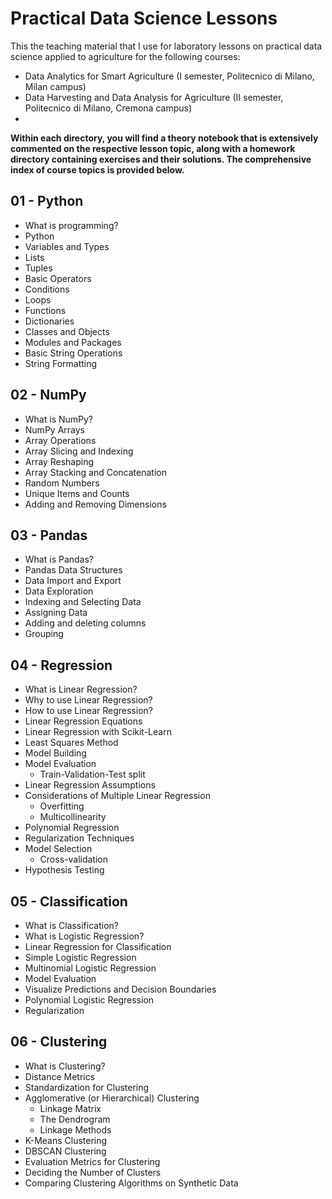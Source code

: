 # Practical Data Science Lessons

This the teaching material that I use for laboratory lessons on practical data science applied to agriculture for the following courses:
*   Data Analytics for Smart Agriculture (I semester, Politecnico di Milano, Milan campus)
*   Data Harvesting and Data Analysis for Agriculture (II semester, Politecnico di Milano, Cremona campus)
*   
**Within each directory, you will find a theory notebook that is extensively commented on the respective lesson topic, along with a homework directory containing exercises and their solutions. The comprehensive index of course topics is provided below.**

## 01 - Python

*   What is programming?
*   Python
*   Variables and Types
*   Lists
*   Tuples
*   Basic Operators
*   Conditions
*   Loops
*   Functions
*   Dictionaries
*   Classes and Objects
*   Modules and Packages
*   Basic String Operations
*   String Formatting

## 02 - NumPy

*   What is NumPy?
*   NumPy Arrays
*   Array Operations
*   Array Slicing and Indexing
*   Array Reshaping
*   Array Stacking and Concatenation
*   Random Numbers
*   Unique Items and Counts
*   Adding and Removing Dimensions

## 03 - Pandas 

*   What is Pandas?
*   Pandas Data Structures
*   Data Import and Export
*   Data Exploration
*   Indexing and Selecting Data
*   Assigning Data
*   Adding and deleting columns
*   Grouping

## 04 - Regression

*   What is Linear Regression?
*   Why to use Linear Regression?
*   How to use Linear Regression?
*   Linear Regression Equations
*   Linear Regression with Scikit-Learn
*   Least Squares Method
*   Model Building
*   Model Evaluation
    * Train-Validation-Test split
*   Linear Regression Assumptions
*   Considerations of Multiple Linear Regression
    * Overfitting
    * Multicollinearity
*   Polynomial Regression
*   Regularization Techniques
*   Model Selection 
    * Cross-validation
*   Hypothesis Testing

## 05 - Classification

*   What is Classification?
*   What is Logistic Regression?
*   Linear Regression for Classification
*   Simple Logistic Regression
*   Multinomial Logistic Regression
*   Model Evaluation
*   Visualize Predictions and Decision Boundaries
*   Polynomial Logistic Regression
*   Regularization

## 06 - Clustering

*   What is Clustering?
*   Distance Metrics
*   Standardization for Clustering
*   Agglomerative (or Hierarchical) Clustering
    * Linkage Matrix
    * The Dendrogram
    * Linkage Methods
*   K-Means Clustering
*   DBSCAN Clustering
*   Evaluation Metrics for Clustering
*   Deciding the Number of Clusters
*   Comparing Clustering Algorithms on Synthetic Data
